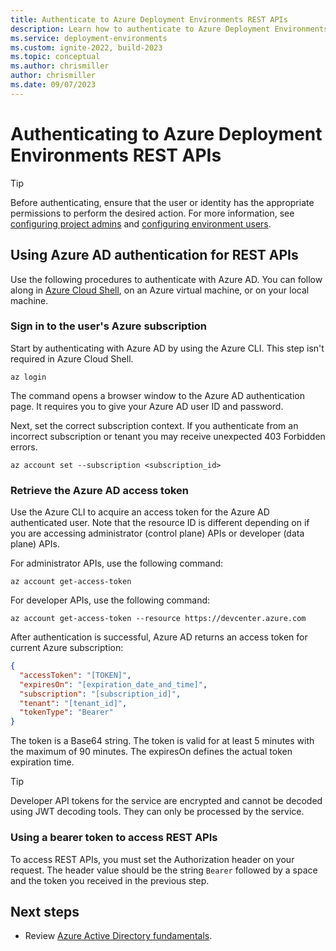 ```yaml
---
title: Authenticate to Azure Deployment Environments REST APIs
description: Learn how to authenticate to Azure Deployment Environments REST APIs.
ms.service: deployment-environments
ms.custom: ignite-2022, build-2023
ms.topic: conceptual
ms.author: chrismiller
author: chrismiller
ms.date: 09/07/2023
---
```

# Authenticating to Azure Deployment Environments REST APIs

> [!TIP]
> Before authenticating, ensure that the user or identity has the appropriate permissions to perform the desired action. For more information, see [configuring project admins](./how-to-configure-project-admin.md) and [configuring environment users](./how-to-configure-deployment-environments-user.md).


## Using Azure AD authentication for REST APIs

Use the following procedures to authenticate with Azure AD. You can follow along in [Azure Cloud Shell](../../articles/cloud-shell/quickstart.md), on an Azure virtual machine, or on your local machine.

### Sign in to the user's Azure subscription

Start by authenticating with Azure AD by using the Azure CLI. This step isn't required in Azure Cloud Shell.

```azurecli
az login
```

The command opens a browser window to the Azure AD authentication page. It requires you to give your Azure AD user ID and password.

Next, set the correct subscription context. If you authenticate from an incorrect subscription or tenant you may receive unexpected 403 Forbidden errors.

```azurecli
az account set --subscription <subscription_id>
```


### Retrieve the Azure AD access token

Use the Azure CLI to acquire an access token for the Azure AD authenticated user.
Note that the resource ID is different depending on if you are accessing administrator (control plane) APIs or developer (data plane) APIs.

For administrator APIs, use the following command:
```azurecli-interactive
az account get-access-token
```

For developer APIs, use the following command:
```azurecli-interactive
az account get-access-token --resource https://devcenter.azure.com
```

After authentication is successful, Azure AD returns an access token for current Azure subscription:

```json
{
  "accessToken": "[TOKEN]",
  "expiresOn": "[expiration_date_and_time]",
  "subscription": "[subscription_id]",
  "tenant": "[tenant_id]",
  "tokenType": "Bearer"
}
```

The token is a Base64 string. The token is valid for at least 5 minutes with the maximum of 90 minutes. The expiresOn defines the actual token expiration time.

> [!TIP]
> Developer API tokens for the service are encrypted and cannot be decoded using JWT decoding tools. They can only be processed by the service.


### Using a bearer token to access REST APIs
To access REST APIs, you must set the Authorization header on your request. The header value should be the string `Bearer` followed by a space and the token you received in the previous step.

## Next steps
- Review [Azure Active Directory fundamentals](../../articles/active-directory/fundamentals/whatis.md).

